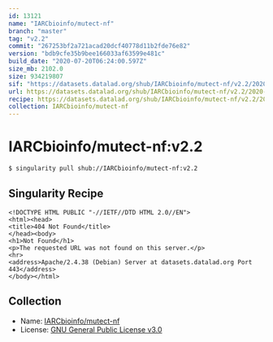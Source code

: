 ```yaml
---
id: 13121
name: "IARCbioinfo/mutect-nf"
branch: "master"
tag: "v2.2"
commit: "267253bf2a721acad20dcf40778d11b2fde76e82"
version: "bdb9cfe35b9bee166033af63599e481c"
build_date: "2020-07-20T06:24:00.597Z"
size_mb: 2102.0
size: 934219807
sif: "https://datasets.datalad.org/shub/IARCbioinfo/mutect-nf/v2.2/2020-07-20-267253bf-bdb9cfe3/bdb9cfe35b9bee166033af63599e481c.sif"
url: https://datasets.datalad.org/shub/IARCbioinfo/mutect-nf/v2.2/2020-07-20-267253bf-bdb9cfe3/
recipe: https://datasets.datalad.org/shub/IARCbioinfo/mutect-nf/v2.2/2020-07-20-267253bf-bdb9cfe3/Singularity
collection: IARCbioinfo/mutect-nf
---
```


# IARCbioinfo/mutect-nf:v2.2

```bash
$ singularity pull shub://IARCbioinfo/mutect-nf:v2.2
```

## Singularity Recipe

```singularity
<!DOCTYPE HTML PUBLIC "-//IETF//DTD HTML 2.0//EN">
<html><head>
<title>404 Not Found</title>
</head><body>
<h1>Not Found</h1>
<p>The requested URL was not found on this server.</p>
<hr>
<address>Apache/2.4.38 (Debian) Server at datasets.datalad.org Port 443</address>
</body></html>
```

## Collection

 - Name: [IARCbioinfo/mutect-nf](https://github.com/IARCbioinfo/mutect-nf)
 - License: [GNU General Public License v3.0](https://api.github.com/licenses/gpl-3.0)

